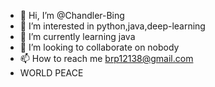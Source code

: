 - 👋 Hi, I’m @Chandler-Bing
- 👀 I’m interested in python,java,deep-learning
- 🌱 I’m currently learning java
- 💞️ I’m looking to collaborate on nobody
- 📫 How to reach me brp12138@gmail.com
- WORLD PEACE

<!---
Chandler-Bing/Chandler-Bing is a ✨ special ✨ repository because its `README.md` (this file) appears on your GitHub profile.
You can click the Preview link to take a look at your changes.
--->
